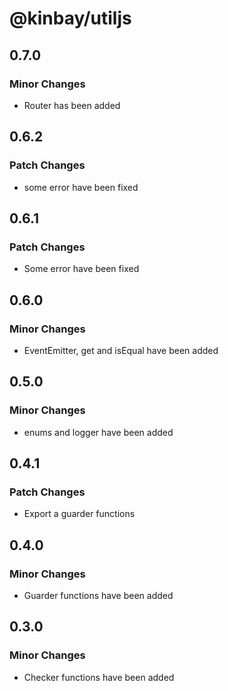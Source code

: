 # @kinbay/utiljs

## 0.7.0

### Minor Changes

- Router has been added

## 0.6.2

### Patch Changes

- some error have been fixed

## 0.6.1

### Patch Changes

- Some error have been fixed

## 0.6.0

### Minor Changes

- EventEmitter, get and isEqual have been added

## 0.5.0

### Minor Changes

- enums and logger have been added

## 0.4.1

### Patch Changes

- Export a guarder functions

## 0.4.0

### Minor Changes

- Guarder functions have been added

## 0.3.0

### Minor Changes

- Checker functions have been added
